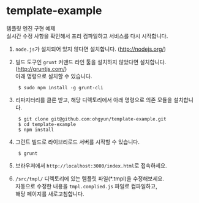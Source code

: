 template-example
================

템플릿 엔진 구현 예제  
실시간 수정 사항을 확인해서 프리 컴파일하고 서비스를 다시 시작합니다.


1. `node.js`가 설치되어 있지 않다면 설치합니다. (http://nodejs.org/)


2. 빌드 도구인 `grunt` 커맨드 라인 툴을 설치하지 않았다면 설치합니다. (http://gruntjs.com/)  
  아래 명령으로 설치할 수 있습니다.

        $ sudo npm install -g grunt-cli


3. 리파지터리를 클론 받고, 해당 디렉토리에서 아래 명령으로 의존 모듈을 설치합니다.

        $ git clone git@github.com:ohgyun/template-example.git
        $ cd template-example
        $ npm install
       

4. 그런트 빌드로 라이브리로드 서버를 시작할 수 있습니다.

        $ grunt


5. 브라우저에서 `http://localhost:3000/index.html`로 접속하세요.


6. `/src/tmpl/` 디렉토리에 있는 템플릿 파일(*.tmpl)을 수정해보세요.  
  자동으로 수정한 내용을 `tmpl.complied.js` 파일로 컴파일하고,  
  해당 페이지를 새로고침합니다.
